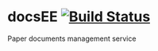 # docsEE [![Build Status](https://travis-ci.com/BeOrNot2Be/docsEE.svg?branch=travis)](https://travis-ci.com/BeOrNot2Be/docsEE)
Paper documents management service
